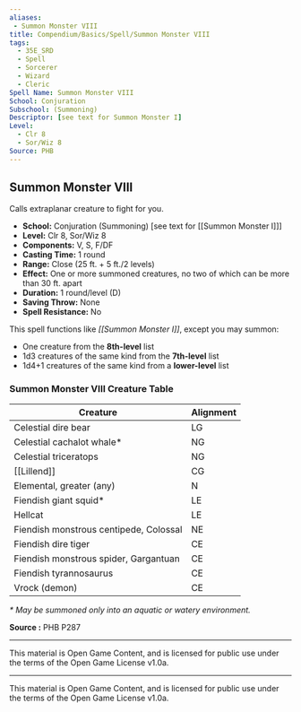 ```yaml
---
aliases:
 - Summon Monster VIII
title: Compendium/Basics/Spell/Summon Monster VIII
tags:  
  - 35E_SRD  
  - Spell  
  - Sorcerer  
  - Wizard  
  - Cleric
Spell Name: Summon Monster VIII
School: Conjuration
Subschool: (Summoning)
Descriptor: [see text for Summon Monster I]
Level:
  - Clr 8  
  - Sor/Wiz 8
Source: PHB
---
```


## Summon Monster VIII

Calls extraplanar creature to fight for you.

- **School:** Conjuration (Summoning) [see text for [[Summon Monster I]]]  
- **Level:** Clr 8, Sor/Wiz 8  
- **Components:** V, S, F/DF  
- **Casting Time:** 1 round  
- **Range:** Close (25 ft. + 5 ft./2 levels)  
- **Effect:** One or more summoned creatures, no two of which can be more than 30 ft. apart  
- **Duration:** 1 round/level (D)  
- **Saving Throw:** None  
- **Spell Resistance:** No  

This spell functions like *[[Summon Monster I]]*, except you may summon:
- One creature from the **8th-level** list  
- 1d3 creatures of the same kind from the **7th-level** list  
- 1d4+1 creatures of the same kind from a **lower-level** list  

### Summon Monster VIII Creature Table

| Creature                                    | Alignment |
|---------------------------------------------|-----------|
| Celestial dire bear                         | LG        |
| Celestial cachalot whale*                   | NG        |
| Celestial triceratops                       | NG        |
| [[Lillend]]                                     | CG        |
| Elemental, greater (any)                    | N         |
| Fiendish giant squid*                       | LE        |
| Hellcat                                     | LE        |
| Fiendish monstrous centipede, Colossal      | NE        |
| Fiendish dire tiger                         | CE        |
| Fiendish monstrous spider, Gargantuan       | CE        |
| Fiendish tyrannosaurus                      | CE        |
| Vrock (demon)                               | CE        |

_* May be summoned only into an aquatic or watery environment._

**Source :** PHB P287

---

This material is Open Game Content, and is licensed for public use under the terms of the Open Game License v1.0a.

---

This material is Open Game Content, and is licensed for public use under the terms of the Open Game License v1.0a.
